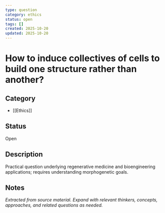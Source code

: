 ```yaml
---
type: question
category: ethics
status: open
tags: []
created: 2025-10-20
updated: 2025-10-20
---
```


# How to induce collectives of cells to build one structure rather than another?

## Category

- [[Ethics]]

## Status

Open

## Description

Practical question underlying regenerative medicine and bioengineering applications; requires understanding morphogenetic goals.

## Notes

*Extracted from source material. Expand with relevant thinkers, concepts, approaches, and related questions as needed.*
